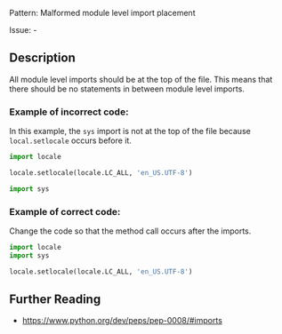 Pattern: Malformed module level import placement

Issue: -

## Description

All module level imports should be at the top of the file. This means that there should be no statements in between module level imports.

### Example of **incorrect** code:

In this example, the `sys` import is not at the top of the file because `local.setlocale` occurs before it.

```python
import locale

locale.setlocale(locale.LC_ALL, 'en_US.UTF-8')

import sys
```

### Example of **correct** code:

Change the code so that the method call occurs after the imports.

```python
import locale
import sys

locale.setlocale(locale.LC_ALL, 'en_US.UTF-8')
```

## Further Reading

* https://www.python.org/dev/peps/pep-0008/#imports